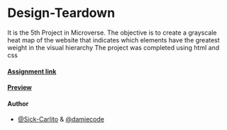 # Design-Teardown
It is the 5th Project in Microverse.
The objective is to create a grayscale heat map of the website that indicates which elements have the greatest weight in the visual hierarchy
The project was completed using html and css

#### [Assignment link]( https://www.theodinproject.com/courses/html5-and-css3/lessons/design-teardown)

#### [Preview]( https://raw.githack.com/Sick-Carlito/Design-Teardown/Design/index.html)

#### Author
* [@Sick-Carlito](https://github.com/Sick-Carlito) & [@damiecode](https://github.com/damiecode)